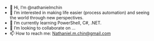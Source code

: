 - 👋 Hi, I’m @nathanielmchin
- 👀 I’m interested in making life easier (process automation) and seeing the world through new perspectives.
- 🌱 I’m currently learning PowerShell, C#, .NET.
- 💞️ I’m looking to collaborate on ...
- 📫 How to reach me: Nathaniel.m.chin@gmail.com

<!---
nathanielmchin/nathanielmchin is a ✨ special ✨ repository because its `README.md` (this file) appears on your GitHub profile.
You can click the Preview link to take a look at your changes.
--->
